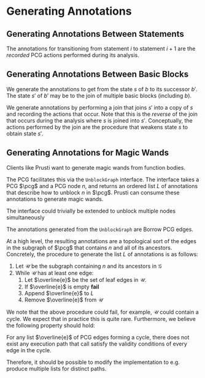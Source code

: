 # Generating Annotations

## Generating Annotations Between Statements

The annotations for transitioning from statement $i$ to statement $i+1$ are the
*recorded* PCG actions performed during its analysis.

## Generating Annotations Between Basic Blocks

We generate the annotations to get from the state $s$ of $b$ to its successor
$b'$. The state $s'$ of $b'$ may be to the join of multiple basic blocks
(including $b$).

We generate annotations by performing a join that joins $s'$ into a copy of $s$
and recording the actions that occur. Note that this is the *reverse* of the
join that occurs during the analysis where $s$ is joined into $s'$.
Conceptually, the actions performed by the join are the procedure that weakens
state $s$ to obtain state $s'$.

## Generating Annotations for Magic Wands

Clients like Prusti want to generate magic wands from function bodies.

The PCG facilitates this via the `UnblockGraph` interface. The interface takes a
PCG $\pcg$ and a PCG node $n$, and returns an ordered list $L$ of annotations
that describe how to unblock $n$ in $\pcg$. Prusti can consume these annotations
to generate magic wands.

<div class="info">

The interface could trivially be extended to unblock multiple nodes simultaneously

</div>

The annotations generated from the `UnblockGraph` are Borrow PCG edges.

At a high level, the resulting annotations are a topological sort of the edges
in the subgraph of $\pcg$ that contains $n$ and all of its ancestors.
Concretely, the procedure to generate the list $L$ of annotations is as follows:

1. Let $\mathcal{U}$ be the subgraph containing $n$ and its ancestors in $\mathcal{G}$
2. While $\mathcal{U}$ has at least one edge:
    1. Let $\overline{e}$ be the set of leaf edges in $\mathcal{U}$.
    2. If $\overline{e}$ is empty __fail__
    3. Append $\overline{e}$ to $L$
    4. Remove $\overline{e}$ from $\mathcal{U}$

We note that the above procedure could fail, for example, $\mathcal{U}$ could
contain a cycle. We expect that in practice this is quite rare. Furthermore, we
believe the following property should hold:

<div class="postulate">

For any list $\overline{e}$ of PCG edges forming a cycle, there does not exist
any execution path that call satisfy the validity conditions of every edge in
the cycle.

</div>

Therefore, it should be possible to modify the implementation to e.g. produce
multiple lists for distinct paths.
